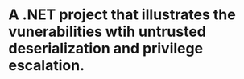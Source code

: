# A .NET project that illustrates the vunerabilities wtih untrusted deserialization and privilege escalation.
